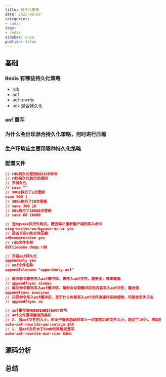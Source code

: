 ```yaml
---
title: 持久化策略
date: 2022-05-09
categories:
- redis
tags:
- redis
sidebar: auto
publish: false
---
```


## 基础

### Redis 有哪些持久化策略

* rdb
* aof
* aof rewrite
* mix 混合持久化

### aof 重写

### 为什么会出现混合持久化策略，何时进行压缩

### 生产环境应主要用哪种持久化策略

### 配置文件

```json
// rdb持久化使用BGSAVE命令
// rdb持久化执行的规则
// 不持久化
// save ""
// 900s执行了1次更新
save 900 1
// 300s执行了10次更新
// save 300 10
// 60s执行了10000次更新
// save 60 10000

// 当bgsave执行失败后，是否停止接收客户端的写入命令
stop-writes-on-bgsave-error yes
// 是否开启rdb文件压缩
rdbcompression yes
// rdb文件名称
dbfilename dump.rdb

// 开启aof持久化
appendonly yes
// aof文件名称
appendfilename "appendonly.aof"

// 每次命令都先写入aof缓冲区，再写入aof文件，最安全，效率最低
// appendfsync always
// 每次命令都先写入aof缓冲区，每秒自动将缓冲区的内容写入aof文件，最合适
appendfsync everysec
// 只把命令写入aof缓冲区，至于什么时候写入aof文件由操作系统控制，可能会丢失日志
// appendfsync no

// aof重写使用BGREWRITEAOF命令
// aof文件重写触发的条件
// 2. 当aof文件的大小，相比于服务启动时或上一次重写后的文件大小，超过了100%，那就启动重写，配置为0则关闭自动重写
auto-aof-rewrite-percentage 100
// 1. 当aof文件大于64mb时再触发重写
auto-aof-rewrite-min-size 64mb
```



## 源码分析

## 总结
